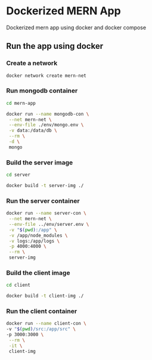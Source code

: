 # Dockerized MERN App

Dockerized mern app using docker and docker compose

## Run the app using docker

### Create a network

```bash
docker network create mern-net
```

### Run mongodb container

```bash
cd mern-app

docker run --name mongodb-con \
 --net mern-net \
 --env-file ./env/mongo.env \
 -v data:/data/db \
 --rm \
 -d \
 mongo
```

### Build the server image

```bash
cd server

docker build -t server-img ./
```

### Run the server container

```bash
docker run --name server-con \
 --net mern-net \
 --env-file ../env/server.env \
 -v "$(pwd):/app" \
 -v /app/node_modules \
 -v logs:/app/logs \
 -p 4000:4000 \
 --rm \
 server-img
```

### Build the client image

```bash
cd client

docker build -t client-img ./
```

### Run the client container

```bash
docker run --name client-con \
-v "$(pwd)/src:/app/src" \
-p 3000:3000 \
 --rm \
 -it \
 client-img
```
